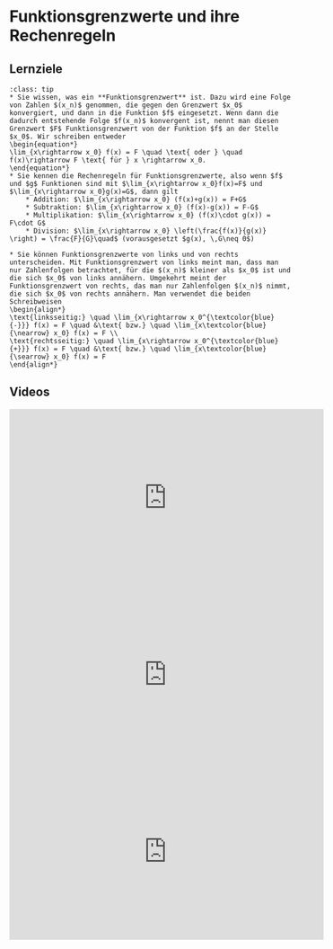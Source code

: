 # Funktionsgrenzwerte und ihre Rechenregeln

## Lernziele

```{admonition} Lernziele 
:class: tip
* Sie wissen, was ein **Funktionsgrenzwert** ist. Dazu wird eine Folge von Zahlen $(x_n)$ genommen, die gegen den Grenzwert $x_0$ konvergiert, und dann in die Funktion $f$ eingesetzt. Wenn dann die dadurch entstehende Folge $f(x_n)$ konvergent ist, nennt man diesen Grenzwert $F$ Funktionsgrenzwert von der Funktion $f$ an der Stelle $x_0$. Wir schreiben entweder
\begin{equation*}
\lim_{x\rightarrow x_0} f(x) = F \quad \text{ oder } \quad f(x)\rightarrow F \text{ für } x \rightarrow x_0. 
\end{equation*}
* Sie kennen die Rechenregeln für Funktionsgrenzwerte, also wenn $f$ und $g$ Funktionen sind mit $\lim_{x\rightarrow x_0}f(x)=F$ und $\lim_{x\rightarrow x_0}g(x)=G$, dann gilt
    * Addition: $\lim_{x\rightarrow x_0} (f(x)+g(x)) = F+G$
    * Subtraktion: $\lim_{x\rightarrow x_0} (f(x)-g(x)) = F-G$
    * Multiplikation: $\lim_{x\rightarrow x_0} (f(x)\cdot g(x)) = F\cdot G$
    * Division: $\lim_{x\rightarrow x_0} \left(\frac{f(x)}{g(x)} \right) = \frac{F}{G}\quad$ (vorausgesetzt $g(x), \,G\neq 0$)

* Sie können Funktionsgrenzwerte von links und von rechts unterscheiden. Mit Funktionsgrenzwert von links meint man, dass man nur Zahlenfolgen betrachtet, für die $(x_n)$ kleiner als $x_0$ ist und die sich $x_0$ von links annähern. Umgekehrt meint der Funktionsgrenzwert von rechts, das man nur Zahlenfolgen $(x_n)$ nimmt, die sich $x_0$ von rechts annähern. Man verwendet die beiden Schreibweisen
\begin{align*}
\text{linksseitig:} \quad \lim_{x\rightarrow x_0^{\textcolor{blue}{-}}} f(x) = F \quad &\text{ bzw.} \quad \lim_{x\textcolor{blue}{\nearrow} x_0} f(x) = F \\
\text{rechtsseitig:} \quad \lim_{x\rightarrow x_0^{\textcolor{blue}{+}}} f(x) = F \quad &\text{ bzw.} \quad \lim_{x\textcolor{blue}{\searrow} x_0} f(x) = F 
\end{align*}
```

## Videos

<iframe width="560" height="315" src="https://www.youtube.com/embed/hbtp6cuCgbo" title="YouTube video player" frameborder="0" allow="accelerometer; autoplay; clipboard-write; encrypted-media; gyroscope; picture-in-picture" allowfullscreen></iframe>

<iframe width="560" height="315" src="https://www.youtube.com/embed/0Qc42YohWYs" title="YouTube video player" frameborder="0" allow="accelerometer; autoplay; clipboard-write; encrypted-media; gyroscope; picture-in-picture" allowfullscreen></iframe>

<iframe width="560" height="315" src="https://www.youtube.com/embed/A-39_aG6v9A" title="YouTube video player" frameborder="0" allow="accelerometer; autoplay; clipboard-write; encrypted-media; gyroscope; picture-in-picture" allowfullscreen></iframe>